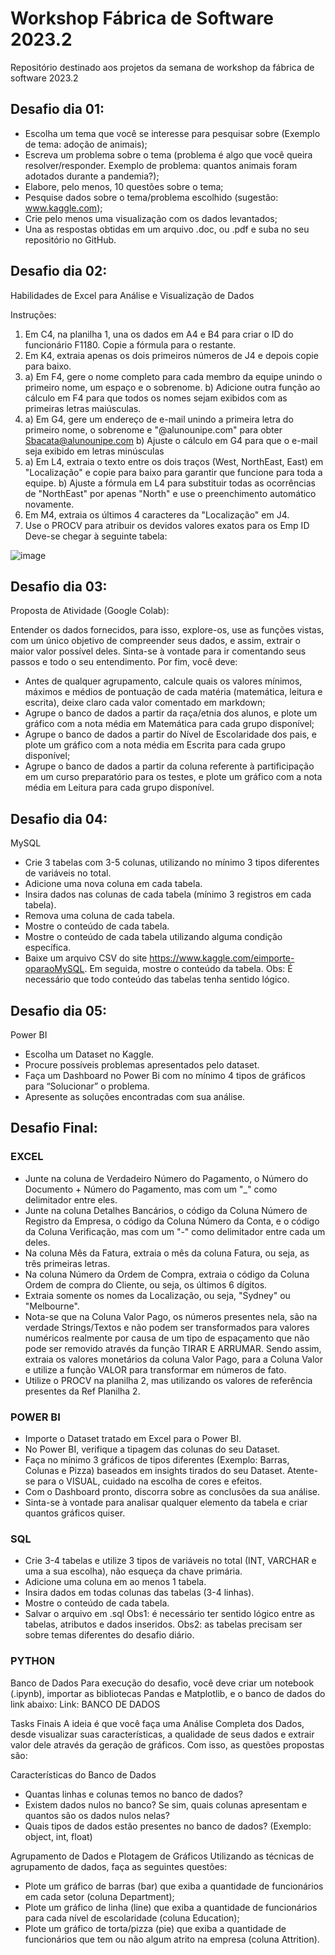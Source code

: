 # Workshop Fábrica de Software 2023.2
Repositório destinado aos projetos da semana de workshop da fábrica de software 2023.2

## Desafio dia 01:
- Escolha um tema que você se interesse para pesquisar sobre (Exemplo de tema: adoção de animais);
- Escreva um problema sobre o tema (problema é algo que você queira resolver/responder. Exemplo de problema: quantos animais foram adotados durante a pandemia?);
- Elabore, pelo menos, 10 questões sobre o tema;
- Pesquise dados sobre o tema/problema escolhido (sugestão: www.kaggle.com);
- Crie pelo menos uma visualização com os dados levantados;
- Una as respostas obtidas em um arquivo .doc, ou .pdf e suba no seu repositório no GitHub.


## Desafio dia 02:
Habilidades de Excel para Análise e Visualização de Dados

Instruções:

1. Em C4, na planilha 1, una os dados em A4 e B4 para criar o ID do funcionário F1180. Copie a fórmula para o restante.
1. Em K4, extraia apenas os dois primeiros números de J4 e depois copie para baixo.
1. a) Em F4, gere o nome completo para cada membro da equipe unindo o primeiro nome, um espaço e o sobrenome. b) Adicione outra função ao cálculo em F4 para que todos os nomes sejam exibidos com as primeiras letras maiúsculas.
1. a) Em G4, gere um endereço de e-mail unindo a primeira letra do primeiro nome, o sobrenome e "@alunounipe.com" para obter Sbacata@alunounipe.com b) Ajuste o cálculo em G4 para que o e-mail seja exibido em letras minúsculas
1. a) Em L4, extraia o texto entre os dois traços (West, NorthEast, East) em "Localização" e copie para baixo para garantir que funcione para toda a equipe. b) Ajuste a fórmula em L4 para substituir todas as ocorrências de "NorthEast" por apenas "North" e use o preenchimento automático novamente.
1. Em M4, extraia os últimos 4 caracteres da "Localização" em J4.
1. Use o PROCV para atribuir os devidos valores exatos para os Emp ID
Deve-se chegar à seguinte tabela:

![image](https://github.com/DjalmaRangel/workshop_fs_23_2/assets/127499514/a1ea8816-2d31-4b2b-89e7-a812348402fd)


## Desafio dia 03:
Proposta de Atividade (Google Colab):

Entender os dados fornecidos, para isso, explore-os, use as funções vistas, com um único objetivo de compreender seus dados, e assim, extrair o maior valor possível deles. Sinta-se à vontade para ir comentando seus passos e todo o seu entendimento. Por fim, você deve:

- Antes de qualquer agrupamento, calcule quais os valores mínimos, máximos e médios de pontuação de cada matéria (matemática, leitura e escrita), deixe claro cada valor comentado em markdown;
- Agrupe o banco de dados a partir da raça/etnia dos alunos, e plote um gráfico com a nota média em Matemática para cada grupo disponível;
- Agrupe o banco de dados a partir do Nível de Escolaridade dos pais, e plote um gráfico com a nota média em Escrita para cada grupo disponível;
- Agrupe o banco de dados a partir da coluna referente à partificipação em um curso preparatório para os testes, e plote um gráfico com a nota média em Leitura para cada grupo disponível.


## Desafio dia 04:
MySQL

- Crie 3 tabelas com 3-5 colunas, utilizando no mínimo 3 tipos diferentes de variáveis no total.
- Adicione uma nova coluna em cada tabela.
- Insira dados nas colunas de cada tabela (mínimo 3 registros em cada tabela).
- Remova uma coluna de cada tabela.
- Mostre o conteúdo de cada tabela.
- Mostre o conteúdo de cada tabela utilizando alguma condição específica.
- Baixe um arquivo CSV do site https://www.kaggle.com/eimporte-oparaoMySQL. Em seguida, mostre o conteúdo da tabela. Obs: É necessário que todo conteúdo das tabelas tenha sentido lógico.


## Desafio dia 05:
Power BI

- Escolha um Dataset no Kaggle.
- Procure possíveis problemas apresentados pelo dataset.
- Faça um Dashboard no Power Bi com no mínimo 4 tipos de gráficos para “Solucionar” o problema.
- Apresente as soluções encontradas com sua análise.


## Desafio Final:
### EXCEL

- Junte na coluna de Verdadeiro Número do Pagamento, o Número do Documento + Número do Pagamento, mas com um "_" como delimitador entre eles.
- Junte na coluna Detalhes Bancários, o código da Coluna Número de Registro da Empresa, o código da Coluna Número da Conta, e o código da Coluna Verificação, mas com um "-" como delimitador entre cada um deles.
- Na coluna Mês da Fatura, extraia o mês da coluna Fatura, ou seja, as três primeiras letras.
- Na coluna Número da Ordem de Compra, extraia o código da Coluna Ordem de compra do Cliente, ou seja, os últimos 6 dígitos.
- Extraia somente os nomes da Localização, ou seja, "Sydney" ou "Melbourne".
- Nota-se que na Coluna Valor Pago, os números presentes nela, são na verdade Strings/Textos e não podem ser transformados para valores numéricos realmente por causa de um tipo de espaçamento que não pode ser removido através da função TIRAR E ARRUMAR. Sendo assim, extraia os valores monetários da coluna Valor Pago, para a Coluna Valor e utilize a função VALOR para transformar em números de fato.
- Utilize o PROCV na planilha 2, mas utilizando os valores de referência presentes da Ref Planilha 2.

### POWER BI

- Importe o Dataset tratado em Excel para o Power BI.
- No Power BI, verifique a tipagem das colunas do seu Dataset.
- Faça no mínimo 3 gráficos de tipos diferentes (Exemplo: Barras, Colunas e Pizza) baseados em insights tirados do seu Dataset. Atente-se para o VISUAL, cuidado na escolha de cores e efeitos.
- Com o Dashboard pronto, discorra sobre as conclusões da sua análise.
- Sinta-se à vontade para analisar qualquer elemento da tabela e criar quantos gráficos quiser.

### SQL

- Crie 3-4 tabelas e utilize 3 tipos de variáveis no total (INT, VARCHAR e uma a sua escolha), não esqueça da chave primária.
- Adicione uma coluna em ao menos 1 tabela.
- Insira dados em todas colunas das tabelas (3-4 linhas).
- Mostre o conteúdo de cada tabela.
- Salvar o arquivo em .sql
Obs1: é necessário ter sentido lógico entre as tabelas, atributos e dados inseridos.
Obs2: as tabelas precisam ser sobre temas diferentes do desafio diário.

### PYTHON

Banco de Dados
Para execução do desafio, você deve criar um notebook (.ipynb), importar as bibliotecas Pandas e Matplotlib, e o banco de dados do link abaixo: Link: BANCO DE DADOS

Tasks Finais
A ideia é que você faça uma Análise Completa dos Dados, desde visualizar suas características, a qualidade de seus dados e extrair valor dele através da geração de gráficos. Com isso, as questões propostas são:

Características do Banco de Dados
- Quantas linhas e colunas temos no banco de dados?
-  Existem dados nulos no banco? Se sim, quais colunas apresentam e quantos são os dados nulos nelas?
-  Quais tipos de dados estão presentes no banco de dados? (Exemplo: object, int, float)

Agrupamento de Dados e Plotagem de Gráficos
Utilizando as técnicas de agrupamento de dados, faça as seguintes questões:

- Plote um gráfico de barras (bar) que exiba a quantidade de funcionários em cada setor (coluna Department);
- Plote um gráfico de linha (line) que exiba a quantidade de funcionários para cada nível de escolaridade (coluna Education);
- Plote um gráfico de torta/pizza (pie) que exiba a quantidade de funcionários que tem ou não algum atrito na empresa (coluna Attrition).
